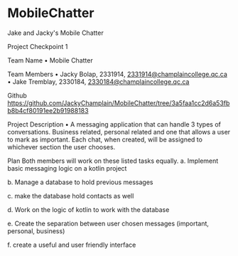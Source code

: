# MobileChatter
Jake and Jacky's Mobile Chatter

Project Checkpoint 1

Team Name
•	Mobile Chatter

Team Members
•	Jacky Bolap, 2331914, 2331914@champlaincollege.qc.ca
•	Jake Tremblay, 2330184, 2330184@champlaincollege.qc.ca

Github
https://github.com/JackyChamplain/MobileChatter/tree/3a5faa1cc2d6a53fbb8b4cf80191ee2b91988183

Project Description
•	A messaging application that can handle 3 types of conversations. 
Business related, personal related and one that allows a user to mark as important. 
Each chat, when created, will be assigned to whichever section the user chooses.

Plan
Both members will work on these listed tasks equally.
a.	Implement basic messaging logic on a kotlin project

b.	Manage a database to hold previous messages

c.	make the database hold contacts as well

d.	Work on the logic of kotlin to work with the database

e.	Create the separation between user chosen messages (important, personal, business)

f.	create a useful and user friendly interface

